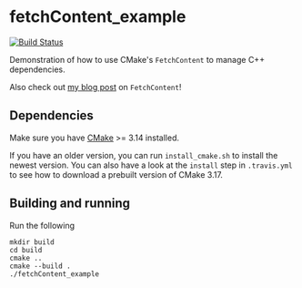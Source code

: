 # fetchContent_example

[![Build Status](https://travis-ci.com/bewagner/fetchContent_example.svg?branch=master)](https://travis-ci.com/bewagner/fetchContent_example)

Demonstration of how to use CMake's `FetchContent` to manage C++ dependencies.

Also check out [my blog post]() on `FetchContent`!

## Dependencies
Make sure you have [CMake](https://github.com/Kitware/CMake) >= 3.14 installed. 

If you have an older version, you can run `install_cmake.sh` to install the newest version. 
You can also have a look at the `install` step in `.travis.yml` to see how to download a prebuilt version of CMake 3.17.

## Building and running

Run the following
```shell script
mkdir build 
cd build
cmake ..
cmake --build .
./fetchContent_example
```

